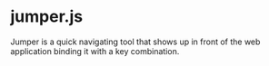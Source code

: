 # jumper.js
Jumper is a quick navigating tool that shows up in front of the web application binding it with a key combination.
